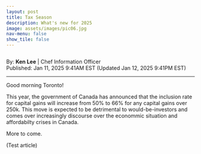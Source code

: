 ```yaml
---
layout: post
title: Tax Season
description: What's new for 2025
image: assets/images/pic06.jpg
nav-menu: false
show_tile: false
---
```


<!-- Main -->
<div id="main" class="alt">

<!-- Image -->
<span class="image main"><img src="assets/images/pic03.jpg" alt=""/></span>

<!-- Credits -->
<p>By: <b>Ken Lee</b> | Chef Information Officer <br> Published: Jan 11, 2025 9:41AM EST (Updated Jan 12, 2025 9:41PM EST)</p>

<hr class="major" />

<!-- Content -->
<p>Good morning Toronto!</p>

<p>This year, the government of Canada has announced that the inclusion rate for capital gains will increase from 50% to 66% for any capital gains over 250k. This move is expected to be detrimental to would-be-investors and comes over increasingly discourse over the econommic situation and affordabilty crises in Canada.</p>

<p>More to come.</p> 

<p>(Test article)</p>